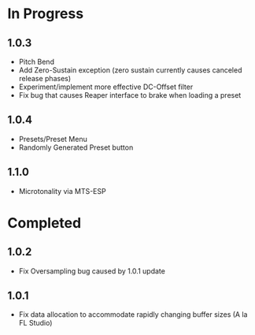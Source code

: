 # In Progress

## 1.0.3
* Pitch Bend
* Add Zero-Sustain exception (zero sustain currently causes canceled release phases)
* Experiment/implement more effective DC-Offset filter
* Fix bug that causes Reaper interface to brake when loading a preset

## 1.0.4
* Presets/Preset Menu
* Randomly Generated Preset button

## 1.1.0
* Microtonality via MTS-ESP

# Completed

## 1.0.2
* Fix Oversampling bug caused by 1.0.1 update

## 1.0.1
* Fix data allocation to accommodate rapidly changing buffer sizes (A la FL Studio)
